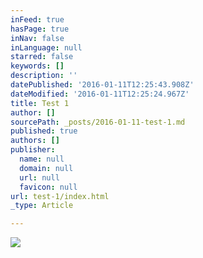 ```yaml
---
inFeed: true
hasPage: true
inNav: false
inLanguage: null
starred: false
keywords: []
description: ''
datePublished: '2016-01-11T12:25:43.908Z'
dateModified: '2016-01-11T12:25:24.967Z'
title: Test 1
author: []
sourcePath: _posts/2016-01-11-test-1.md
published: true
authors: []
publisher:
  name: null
  domain: null
  url: null
  favicon: null
url: test-1/index.html
_type: Article

---
```

![](https://the-grid-user-content.s3-us-west-2.amazonaws.com/99317565-e848-4154-b9bc-991a7bfb9aa6.jpg)
